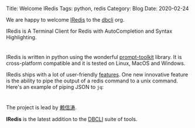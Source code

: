 Title: Welcome IRedis
Tags: python, redis
Category: Blog
Date: 2020-02-24

We are happy to welcome [IRedis](https://iredis.io) to the [dbcli](https://www.dbcli.com) org. 

 IRedis is A Terminal Client for Redis with AutoCompletion and Syntax Highlighting. 
 
<p align="center" style="margin-top: 37px">
<object data="/images/iredis.svg"></object>
</p>

IRedis is written in python using the wonderful [prompt-toolkit](https://github.com/prompt-toolkit/python-prompt-toolkit) library. It is cross-platform compatible and it is tested on Linux, MacOS and Windows.

IRedis ships with a lot of user-friendly [features](https://iredis.io/show/). One new innovative feature is the ability to pipe the output of a redis command to a unix command. Here's an example of piping JSON to `jq`: 

<p align="center" style="margin-top: 37px">
<object data="/images/pipeline.svg"></object>
</p>

The project is lead by [赖信涛](https://github.com/laixintao/). 

**IRedis** is the latest addition to the [DBCLI](https://www.dbcli.com) suite of tools. 

